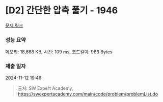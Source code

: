 # [D2] 간단한 압축 풀기 - 1946 

[문제 링크](https://swexpertacademy.com/main/code/problem/problemDetail.do?contestProbId=AV5PmkDKAOMDFAUq) 

### 성능 요약

메모리: 18,668 KB, 시간: 109 ms, 코드길이: 963 Bytes

### 제출 일자

2024-11-12 19:46



> 출처: SW Expert Academy, https://swexpertacademy.com/main/code/problem/problemList.do